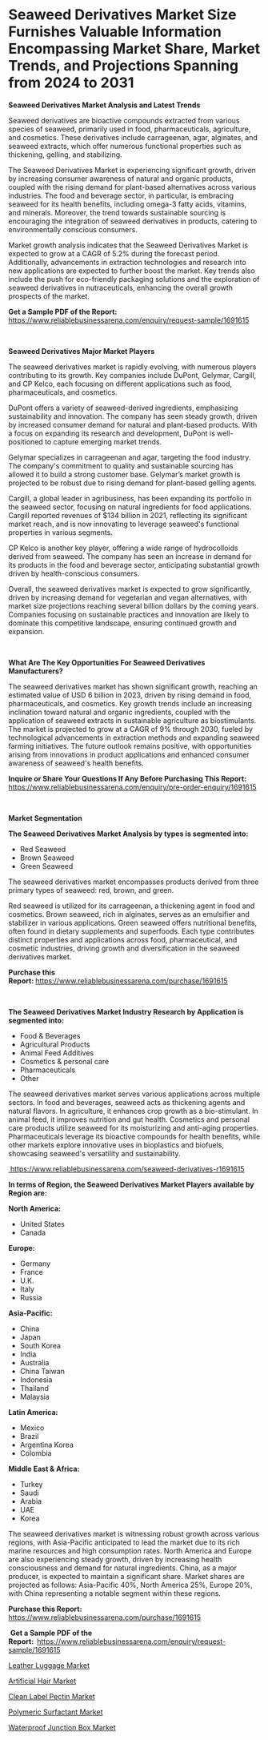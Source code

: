 <p><h1>Seaweed Derivatives Market Size Furnishes Valuable Information Encompassing Market Share, Market Trends, and Projections Spanning from 2024 to 2031</h1></p><p><strong>Seaweed Derivatives Market Analysis and Latest Trends</strong></p>
<p><p>Seaweed derivatives are bioactive compounds extracted from various species of seaweed, primarily used in food, pharmaceuticals, agriculture, and cosmetics. These derivatives include carrageenan, agar, alginates, and seaweed extracts, which offer numerous functional properties such as thickening, gelling, and stabilizing.</p><p>The Seaweed Derivatives Market is experiencing significant growth, driven by increasing consumer awareness of natural and organic products, coupled with the rising demand for plant-based alternatives across various industries. The food and beverage sector, in particular, is embracing seaweed for its health benefits, including omega-3 fatty acids, vitamins, and minerals. Moreover, the trend towards sustainable sourcing is encouraging the integration of seaweed derivatives in products, catering to environmentally conscious consumers.</p><p>Market growth analysis indicates that the Seaweed Derivatives Market is expected to grow at a CAGR of 5.2% during the forecast period. Additionally, advancements in extraction technologies and research into new applications are expected to further boost the market. Key trends also include the push for eco-friendly packaging solutions and the exploration of seaweed derivatives in nutraceuticals, enhancing the overall growth prospects of the market.</p></p>
<p><strong>Get a Sample PDF of the Report:&nbsp;</strong> <a href="https://www.reliablebusinessarena.com/enquiry/request-sample/1691615?utm_campaign=1337&utm_medium=2&utm_source=Github&utm_content=ia&utm_term=18102024&utm_id=seaweed-derivatives">https://www.reliablebusinessarena.com/enquiry/request-sample/1691615</a></p>
<p>&nbsp;</p>
<p><strong>Seaweed Derivatives Major Market Players</strong></p>
<p><p>The seaweed derivatives market is rapidly evolving, with numerous players contributing to its growth. Key companies include DuPont, Gelymar, Cargill, and CP Kelco, each focusing on different applications such as food, pharmaceuticals, and cosmetics.</p><p>DuPont offers a variety of seaweed-derived ingredients, emphasizing sustainability and innovation. The company has seen steady growth, driven by increased consumer demand for natural and plant-based products. With a focus on expanding its research and development, DuPont is well-positioned to capture emerging market trends.</p><p>Gelymar specializes in carrageenan and agar, targeting the food industry. The company's commitment to quality and sustainable sourcing has allowed it to build a strong customer base. Gelymar’s market growth is projected to be robust due to rising demand for plant-based gelling agents.</p><p>Cargill, a global leader in agribusiness, has been expanding its portfolio in the seaweed sector, focusing on natural ingredients for food applications. Cargill reported revenues of $134 billion in 2021, reflecting its significant market reach, and is now innovating to leverage seaweed's functional properties in various segments.</p><p>CP Kelco is another key player, offering a wide range of hydrocolloids derived from seaweed. The company has seen an increase in demand for its products in the food and beverage sector, anticipating substantial growth driven by health-conscious consumers.</p><p>Overall, the seaweed derivatives market is expected to grow significantly, driven by increasing demand for vegetarian and vegan alternatives, with market size projections reaching several billion dollars by the coming years. Companies focusing on sustainable practices and innovation are likely to dominate this competitive landscape, ensuring continued growth and expansion.</p></p>
<p>&nbsp;</p>
<p><strong>What Are The Key Opportunities For Seaweed Derivatives Manufacturers?</strong></p>
<p><p>The seaweed derivatives market has shown significant growth, reaching an estimated value of USD 6 billion in 2023, driven by rising demand in food, pharmaceuticals, and cosmetics. Key growth trends include an increasing inclination toward natural and organic ingredients, coupled with the application of seaweed extracts in sustainable agriculture as biostimulants. The market is projected to grow at a CAGR of 9% through 2030, fueled by technological advancements in extraction methods and expanding seaweed farming initiatives. The future outlook remains positive, with opportunities arising from innovations in product applications and enhanced consumer awareness of seaweed's health benefits.</p></p>
<p><strong>Inquire or Share Your Questions If Any Before Purchasing This Report:</strong> <a href="https://www.reliablebusinessarena.com/enquiry/pre-order-enquiry/1691615?utm_campaign=1337&utm_medium=2&utm_source=Github&utm_content=ia&utm_term=18102024&utm_id=seaweed-derivatives">https://www.reliablebusinessarena.com/enquiry/pre-order-enquiry/1691615</a></p>
<p>&nbsp;</p>
<p><strong>Market Segmentation</strong></p>
<p><strong>The Seaweed Derivatives Market Analysis by types is segmented into:</strong></p>
<p><ul><li>Red Seaweed</li><li>Brown Seaweed</li><li>Green Seaweed</li></ul></p>
<p><p>The seaweed derivatives market encompasses products derived from three primary types of seaweed: red, brown, and green. </p><p>Red seaweed is utilized for its carrageenan, a thickening agent in food and cosmetics. Brown seaweed, rich in alginates, serves as an emulsifier and stabilizer in various applications. Green seaweed offers nutritional benefits, often found in dietary supplements and superfoods. Each type contributes distinct properties and applications across food, pharmaceutical, and cosmetic industries, driving growth and diversification in the seaweed derivatives market.</p></p>
<p><strong>Purchase this Report:&nbsp;</strong><a href="https://www.reliablebusinessarena.com/purchase/1691615?utm_campaign=1337&utm_medium=2&utm_source=Github&utm_content=ia&utm_term=18102024&utm_id=seaweed-derivatives">https://www.reliablebusinessarena.com/purchase/1691615</a></p>
<p>&nbsp;</p>
<p><strong>The Seaweed Derivatives Market Industry Research by Application is segmented into:</strong></p>
<p><ul><li>Food & Beverages</li><li>Agricultural Products</li><li>Animal Feed Additives</li><li>Cosmetics & personal care</li><li>Pharmaceuticals</li><li>Other</li></ul></p>
<p><p>The seaweed derivatives market serves various applications across multiple sectors. In food and beverages, seaweed acts as thickening agents and natural flavors. In agriculture, it enhances crop growth as a bio-stimulant. In animal feed, it improves nutrition and gut health. Cosmetics and personal care products utilize seaweed for its moisturizing and anti-aging properties. Pharmaceuticals leverage its bioactive compounds for health benefits, while other markets explore innovative uses in bioplastics and biofuels, showcasing seaweed's versatility and sustainability.</p></p>
<p><a href="https://www.reliablebusinessarena.com/seaweed-derivatives-r1691615?utm_campaign=1337&utm_medium=2&utm_source=Github&utm_content=ia&utm_term=18102024&utm_id=seaweed-derivatives">&nbsp;https://www.reliablebusinessarena.com/seaweed-derivatives-r1691615</a></p>
<p><strong>In terms of Region, the Seaweed Derivatives Market Players available by Region are:</strong></p>
<p>
    <p> <strong> North America: </strong>
        <ul>
            <li>United States</li>
            <li>Canada</li>
        </ul>
        </p> 
    <p> <strong> Europe: </strong>
        <ul>
            <li>Germany</li>
            <li>France</li>
            <li>U.K.</li>
            <li>Italy</li>
            <li>Russia</li>
        </ul>
        </p> 
    <p> <strong> Asia-Pacific: </strong>
        <ul>
            <li>China</li>
            <li>Japan</li>
            <li>South Korea</li>
            <li>India</li>
            <li>Australia</li>
            <li>China Taiwan</li>
            <li>Indonesia</li>
            <li>Thailand</li>
            <li>Malaysia</li>
        </ul>
        </p> 
    <p> <strong> Latin America: </strong>
        <ul>
            <li>Mexico</li>
            <li>Brazil</li>
            <li>Argentina Korea</li>
            <li>Colombia</li>
        </ul>
        </p> 
    <p> <strong> Middle East & Africa: </strong>
        <ul>
            <li>Turkey</li>
            <li>Saudi</li>
            <li>Arabia</li>
            <li>UAE</li>
            <li>Korea</li>
        </ul>
    </p>
    </p>
<p><p>The seaweed derivatives market is witnessing robust growth across various regions, with Asia-Pacific anticipated to lead the market due to its rich marine resources and high consumption rates. North America and Europe are also experiencing steady growth, driven by increasing health consciousness and demand for natural ingredients. China, as a major producer, is expected to maintain a significant share. Market shares are projected as follows: Asia-Pacific 40%, North America 25%, Europe 20%, with China representing a notable segment within these regions.</p></p>
<p><strong>Purchase this Report: </strong><a href="https://www.reliablebusinessarena.com/purchase/1691615?utm_campaign=1337&utm_medium=2&utm_source=Github&utm_content=ia&utm_term=18102024&utm_id=seaweed-derivatives">https://www.reliablebusinessarena.com/purchase/1691615</a></p>
<p>&nbsp;<strong>Get a Sample PDF of the Report:&nbsp;&nbsp;</strong><a href="https://www.reliablebusinessarena.com/enquiry/request-sample/1691615?utm_campaign=1337&utm_medium=2&utm_source=Github&utm_content=ia&utm_term=18102024&utm_id=seaweed-derivatives">https://www.reliablebusinessarena.com/enquiry/request-sample/1691615</a></p>
<p><strong></strong></p>
<p><p><a href="https://www.linkedin.com/pulse/leather-luggage-market-outlook-current-assessment-future-byqaf?utm_campaign=1337&utm_medium=2&utm_source=Github&utm_content=ia&utm_term=18102024&utm_id=seaweed-derivatives">Leather Luggage Market</a></p><p><a href="https://www.linkedin.com/pulse/artificial-hair-industry-insights-report-analyzing-market-hj6tf?utm_campaign=1337&utm_medium=2&utm_source=Github&utm_content=ia&utm_term=18102024&utm_id=seaweed-derivatives">Artificial Hair Market</a></p><p><a href="https://github.com/anselmp21u/Market-Research-Report-List-1/blob/main/clean-label-pectin-market.md?utm_campaign=1337&utm_medium=2&utm_source=Github&utm_content=ia&utm_term=18102024&utm_id=seaweed-derivatives">Clean Label Pectin Market</a></p><p><a href="https://www.linkedin.com/pulse/navigating-global-polymeric-surfactant-market-landscape-trends-ynypf?utm_campaign=1337&utm_medium=2&utm_source=Github&utm_content=ia&utm_term=18102024&utm_id=seaweed-derivatives">Polymeric Surfactant Market</a></p><p><a href="https://github.com/justicetuthi/Market-Research-Report-List-1/blob/main/waterproof-junction-box-market.md?utm_campaign=1337&utm_medium=2&utm_source=Github&utm_content=ia&utm_term=18102024&utm_id=seaweed-derivatives">Waterproof Junction Box Market</a></p></p>